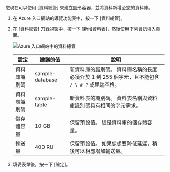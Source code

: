 您現在可以使用 [資料總管] 來建立圖形容器，並將資料新增至您的資料庫。 

1. 在 Azure 入口網站的導覽功能表中，按一下 [資料總管]。 
2. 在 [資料總管] 刀鋒視窗中，按一下 [新增資料表]，然後使用下列資訊填入頁面。

    ![Azure 入口網站中的資料總管](./media/cosmosdb-create-table/azure-cosmosdb-data-explorer.png)

    設定|建議的值|說明
    ---|---|---
    資料庫識別碼|sample-database|新資料庫的識別碼。 資料庫名稱的長度必須介於 1 到 255 個字元，且不能包含 `/ \ # ?` 或尾端空格。
    資料表識別碼|sample-table|新資料表的識別碼。 資料表名稱與資料庫識別碼具有相同的字元需求。
    儲存體容量| 10 GB|保留預設值。 這是資料庫的儲存體容量。
    輸送量|400 RU|保留預設值。 如果您想要降低延遲，稍後可以相應增加輸送量。

3. 填妥表單後，按一下 [確定]。